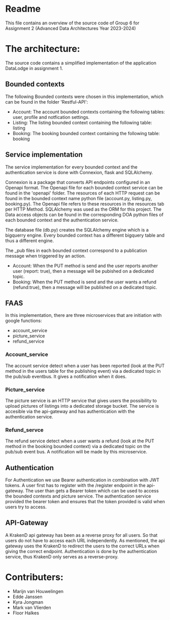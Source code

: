 # Readme
This file contains an overview of the source code of Group 6 for Assignment 2 (Advanced Data Architectures Year 2023-2024)


# The architecture:
The source code contains a simplified implementation of the application DataLodge in assignment 1.


## Bounded contexts
The following Bounded contexts were chosen in this implementation, which can be found in the folder 'Restful-API':
- Account: The account bounded contexts containing the following tables: user, profile and notfication settings. 
- Listing: The listing bounded context containing the following table: listing
- Booking: The booking bounded context containing the following table: booking

## Service implementation
The service implementation for every bounded context and the authentication service is done with Connexion, flask and SQLAlchemy. 

Connexion is a package that converts API endpoints configured in an Openapi format. The Openapi file for each bounded context service can be found in the 'openapi' folder. 
The resources of each HTTP request can be found in the bounded context name python file (account.py, listing.py, booking.py). The Openapi file refers to these resources in the resources tab per HTTP Method. 
SQLAlchemy was used as the ORM for this project. The Data access objects can be found in the corresponding DOA python files of each bounded context and the authentication service. 

The database file (db.py) creates the SQLAlchemy engine which is a bigquerry engine. Every bounded context has a different bigquery table and thus a different engine. 

The _pub files in each bounded context correspond to a publication message when triggered by an action.
- Account: When the PUT method is send and the user reports another user (report: true), then a message will be pubished on a dedicated topic.
- Booking: When the PUT method is send and the user wants a refund (refund:true), then a message will be published on a dedicated topic.

## FAAS
In this implementation, there are three microservices that are initiation with google functions:
- account_service
- picture_service
- refund_service

### Account_service
The account service detect  when a user has been reported (look at the PUT method in the users table for the publishing event) via a dedicated topic in the pub/sub eventbus. It gives a notification when it does.

### Picture_service
The picture service is an HTTP service that gives users the possibility to upload pictures of listings into a dedicated storage bucket. The service is accesible via the api-gateway and has authentication with the authentication service.

### Refund_servce
The refund service detect when a user wants a refund (look at the PUT method in the booking bounded context) via a dedicated topic on the pub/sub event bus. A notification will be made by this microservice.

## Authentication
For Authentication we use Bearer authentication in combination with JWT tokens. A user first has to register with the /register endpoint in the api-gateway. The user than gets a Bearer token which can be used to access the bounded contexts and picture service. The authentication service provided the bearer token and ensures that the token provided is valid when users try to access.

## API-Gateway
A KrakenD api gateway has been as a reverse proxy for all users. So that users do not have to access each URL independently. As mentioned, the api gateway uses the KrakenD to redirect the users to the correct URLs when giving the correct endpoint. Authentication is done by the authentication service, thus KrakenD only serves as a reverse-proxy. 


# Contributers:
- Marijn van Houwelingen 
- Edde Janssen
- Kyra Jongman
- Mark van Vlierden
- Floor Halkes
